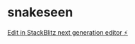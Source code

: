 # snakeseen

[Edit in StackBlitz next generation editor ⚡️](https://stackblitz.com/~/github.com/wowrakibul/snakeseen)